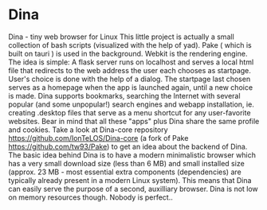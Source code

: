 # Dina
Dina - tiny web browser for Linux
This little project is actually a small collection of bash scripts (visualized with the help of yad). Pake ( which is built on tauri )  is used in the background. Webkit is the rendering engine.
The idea is simple: A flask server runs on localhost and serves a local html file that redirects to the web address the user each chooses as startpage. User's choice is done with the help of a dialog. The startpage last chosen serves as a homepage when the app is launched again, until a new choice is made. 
Dina supports bookmarks, searching the Internet with several popular (and some unpopular!) search engines and webapp installation, ie. creating .desktop files that serve as a menu shortcut for any user-favorite websites. Bear in mind that all these "apps" plus Dina share the same profile and cookies. 
Take a look at Dina-core repository https://github.com/IonTeLOS/Dina-core (a fork of Pake https://github.com/tw93/Pake) to get an idea about the backend of Dina. 
The basic idea behind Dina is to have a modern minimalistic browser which has a very small download size (less than 6 MB) and small installed size (approx. 23 MB - most essential extra components (dependencies) are typically already present in a modern Linux system). This means that Dina can easily serve the purpose of a second, auxilliary browser.
Dina is not low on memory resources though. Nobody is perfect..
